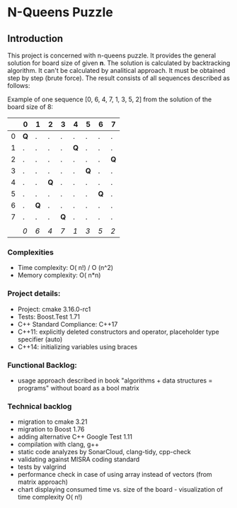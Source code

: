 # N-Queens Puzzle

## Introduction

This project is concerned with n-queens puzzle.
It provides the general solution for board size of given **n**.
The solution is calculated by backtracking algorithm.
It can't be calculated by analitical approach.
It must be obtained step by step (brute force).
The result consists of all sequences described as follows:

Example of one sequence [0, 6, 4, 7, 1, 3, 5, 2] from the solution of the board size of 8:


|   | 0 | 1 | 2 | 3 | 4 | 5 | 6 | 7 |
| --- | --- | --- | --- | --- | --- | --- | --- | --- |
| 0 | **Q** | . | . | . | . | . | . | . |
| 1 | . | . | . | . | **Q** | . | . | . |
| 2 | . | . | . | . | . | . | . | **Q** |
| 3 | . | . | . | . | . | **Q** | . | . |
| 4 | . | . | **Q** | . | . | . | . | . |
| 5 | . | . | . | . | . | . | **Q** | . |
| 6 | . | **Q** | . | . | . | . | . | . |
| 7 | . | . | . | **Q** | . | . | . | . |
|   |   |   |   |   |   |   |   |   |
|   | *0* | *6* | *4* | *7* | *1* | *3* | *5* | *2* |


### Complexities
- Time complexity: O( n!) / O (n^2) 
- Memory complexity: O( n*n)


### Project details:
- Project: cmake 3.16.0-rc1
- Tests: Boost.Test 1.71
- C++ Standard Compliance: C++17
- C++11: explicitly deleted constructors and operator, placeholder type specifier (auto)
- C++14: initializing variables using braces

### Functional Backlog:
- usage approach described in book "algorithms + data structures = programs" without board as a bool matrix

### Technical backlog
- migration to cmake 3.21
- migration to Boost 1.76
- adding alternative C++ Google Test 1.11
- compilation with clang, g++
- static code analyzes by SonarCloud, clang-tidy, cpp-check
- validating against MISRA coding standard
- tests by valgrind
- performance check in case of using array instead of vectors (from matrix approach)
- chart displaying consumed time vs. size of the board - visualization of time complexity O( n!)

